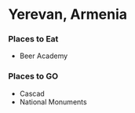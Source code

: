 # Yerevan, Armenia

### Places to Eat
- Beer Academy


### Places to GO
- Cascad
- National Monuments
